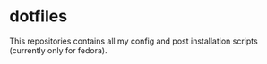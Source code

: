 # dotfiles

This repositories contains all my config and post installation scripts (currently only for fedora).

